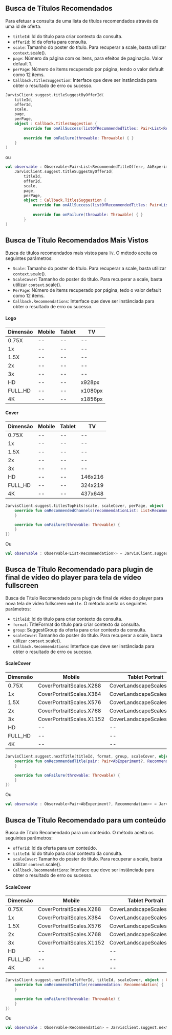 ## Busca de Títulos Recomendados
Para efetuar a consulta de uma lista de títulos recomendados através de uma id de oferta.

* `titleId`: Id do título para criar contexto da consulta.
* `offerId`: Id da oferta para consulta.
* `scale`: Tamanho do poster do título. Para recuperar a scale, basta utilizar `context`.scale().
* `page`: Número da página com os itens, para efeitos de paginação. Valor default 1.
* `perPage`: Número de items recuperado por página, tendo o valor default como 12 items.
* `Callback.TitlesSuggestion`: Interface que deve ser instânciada para obter o resultado de erro ou sucesso.

```kotlin
JarvisClient.suggest.titleSuggestByOfferId(
    titleId,
    offerId,
    scale,
    page,
    perPage,
    object : Callback.TitlesSuggestion {
        override fun onAllSuccess(listOfRecommendedTitles: Pair<List<RecommendedTitleOffer>, AbExperiment?>) {}
        
        override fun onFailure(throwable: Throwable) { }
    }
)
```

ou

```kotlin
val observable : Observable<Pair<List<RecommendedTitleOffer>, AbExperiment?>> = 
    JarvisClient.suggest.titleSuggestByOfferId(
        titleId,
        offerId,
        scale,
        page,
        perPage,
        object : Callback.TitlesSuggestion {
            override fun onAllSuccess(listOfRecommendedTitles: Pair<List<RecommendedTitleOffer>, AbExperiment?>) {}
        
            override fun onFailure(throwable: Throwable) { }
        }
)
```

## Busca de Título Recomendados Mais Vistos

Busca de títulos recomendados mais vistos para `TV`. O método aceita os seguintes parâmetros:

* `Scale`: Tamanho do poster do título. Para recuperar a scale, basta utilizar `context`.scale().
* `ScaleCover`: Tamanho do poster do título. Para recuperar a scale, basta utilizar `context`.scale().
* `PerPage`: Número de items recuperado por página, tedo o valor default como 12 items.
* `Callback.Recommendations`: Interface que deve ser instânciada para obter o resultado de erro ou sucesso.

#### Logo

| Dimensão  | Mobile | Tablet | TV |
|---|---|---|---|
| 0.75X    | -- | -- | --
| 1x       | -- |  -- |  --
| 1.5X     | -- | -- |  --
| 2x       | -- | --  |  --
| 3x       | -- | -- |  --
| HD       | -- | -- |  x928px
| FULL_HD  | -- | -- |  x1080px
| 4K       | -- | -- |  x1856px

#### Cover

| Dimensão  | Mobile | Tablet | TV |
|---|---|---|---|
| 0.75X    | -- | --| --
| 1x       | -- |  -- |  --
| 1.5X     | -- | -- |  --
| 2x       | -- | --  |  --
| 3x       | -- | -- |  --
| HD       | -- | -- |  146x216
| FULL_HD  | -- | -- |  324x219
| 4K       | -- | -- |  437x648


``` kotlin
JarvisClient.suggest.titlesTopHits(scale, scaleCover, perPage, object : Callback.Recommendations {
    override fun onRecommendedChannels(recommendationList: List<Recommendation>) {
    }

    override fun onFailure(throwable: Throwable) {
    }
})
```

Ou

``` kotlin
val observable : Observable<List<Recommendation>> = JarvisClient.suggest.titlesTopHits(scale, scaleCover, perPage)
```

## Busca de Título Recomendado para plugin de final de vídeo do player para tela de vídeo fullscreen

Busca de Título Recomendado para plugin de final de vídeo do player para  nova tela de vídeo fullscreen `mobile`. O método aceita os seguintes parâmetros:

* `titleId`: Id do título para criar contexto da consulta.
* `format`: TitleFormat do título para criar contexto da consulta.
* `group`: SuggestGroup da oferta para criar contexto da consulta.
* `scaleCover`: Tamanho do poster do título. Para recuperar a scale, basta utilizar `context`.scale().
* `Callback.Recommendations`: Interface que deve ser instânciada para obter o resultado de erro ou sucesso.

#### ScaleCover

| Dimensão  | Mobile | Tablet Portrait | Tablet Landscape | TV |
|---|---|---|---|---|
| 0.75X    | CoverPortraitScales.X288 | CoverLandscapeScales.X276 | CoverLandscapeScales.X464 | --
| 1x       | CoverPortraitScales.X384 | CoverLandscapeScales.X348 | CoverLandscapeScales.X552 |  --
| 1.5X     | CoverPortraitScales.X576 | CoverLandscapeScales.X464 |  CoverLandscapeScales.X720 | --
| 2x       | CoverPortraitScales.X768 | CoverLandscapeScales.X552  |  CoverLandscapeScales.X928 | --
| 3x       | CoverPortraitScales.X1152 | CoverLandscapeScales.X828 |  CoverLandscapeScales.X1392 | --
| HD       | -- | -- |  -- | CoverWideScales.X696
| FULL_HD  | -- | -- |  -- | CoverWideScales.X928
| 4K       | -- | -- |  -- | CoverWideScales.X1392


``` kotlin
JarvisClient.suggest.nextTitle(titleId, format, group, scaleCover, object : Callback.Recommendations {
    override fun onRecommendedTitle(pair: Pair<AbExperiment?, Recommendation>) {
    }

    override fun onFailure(throwable: Throwable) {
    }
})
```

Ou

``` kotlin
val observable : Observable<Pair<AbExperiment?, Recommendation>> = JarvisClient.suggest.nextTitle(titleId, format, group, scaleCover)
```

## Busca de Título Recomendado para um conteúdo

Busca de Título Recomendado para um conteúdo. O método aceita os seguintes parâmetros:

* `offerId`: Id da oferta para um conteúdo.
* `titleId`: Id do título para criar contexto da consulta.
* `scaleCover`: Tamanho do poster do título. Para recuperar a scale, basta utilizar `context`.scale().
* `Callback.Recommendations`: Interface que deve ser instânciada para obter o resultado de erro ou sucesso.

#### ScaleCover

| Dimensão  | Mobile | Tablet Portrait | Tablet Landscape | TV |
|---|---|---|---|---|
| 0.75X    | CoverPortraitScales.X288 | CoverLandscapeScales.X276 | CoverLandscapeScales.X464 | --
| 1x       | CoverPortraitScales.X384 | CoverLandscapeScales.X348 | CoverLandscapeScales.X552 |  --
| 1.5X     | CoverPortraitScales.X576 | CoverLandscapeScales.X464 |  CoverLandscapeScales.X720 | --
| 2x       | CoverPortraitScales.X768 | CoverLandscapeScales.X552  |  CoverLandscapeScales.X928 | --
| 3x       | CoverPortraitScales.X1152 | CoverLandscapeScales.X828 |  CoverLandscapeScales.X1392 | --
| HD       | -- | -- |  -- | CoverWideScales.X696
| FULL_HD  | -- | -- |  -- | CoverWideScales.X928
| 4K       | -- | -- |  -- | CoverWideScales.X1392


``` kotlin
JarvisClient.suggest.nextTitle(offerId, titleId, scaleCover, object : Callback.Recommendations {
    override fun onRecommendedTitle(recommendation: Recommendation) {
    }

    override fun onFailure(throwable: Throwable) {
    }
})
```

Ou

``` kotlin
val observable : Observable<Recommendation> = JarvisClient.suggest.nextTitle(offerId, titleId, scaleCover)
```